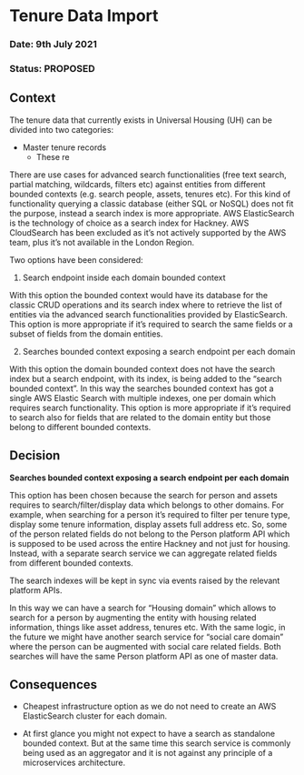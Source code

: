 # Tenure Data Import

### **Date:** 9th July 2021

### **Status:**  PROPOSED

## **Context**

The tenure data that currently exists in Universal Housing (UH) can be divided into two categories:

- Master tenure records
  - These re
  




There are use cases for advanced search functionalities (free text search, partial matching, wildcards, filters etc) against entities from different bounded contexts (e.g. search people, assets, tenures etc). For this kind of functionality querying a classic database (either SQL or NoSQL) does not fit the purpose, instead a search index is more appropriate. AWS ElasticSearch is the technology of choice as a search index for Hackney. AWS CloudSearch has been excluded as it’s not actively supported by the AWS team, plus it’s not available in the London Region.

Two options have been considered:

1. Search endpoint inside each domain bounded context

With this option the bounded context would have its database for the classic CRUD operations and its search index where to retrieve the list of entities via the advanced search functionalities provided by ElasticSearch. This option is more appropriate if it’s required to search the same fields or a subset of fields from the domain entities.

2. Searches bounded context exposing a search endpoint per each domain

With this option the domain bounded context does not have the search index but a search endpoint, with its index, is being added to the “search bounded context”. In this way the searches bounded context has got a single AWS Elastic Search with multiple indexes, one per domain which requires search functionality.  This option is more appropriate if it’s required to search also for fields that are related to the domain entity but those belong to different bounded contexts. 

## **Decision**

**Searches bounded context exposing a search endpoint per each domain**

This option has been chosen because the search for person and assets requires to search/filter/display data which belongs to other domains. For example, when searching for a person it’s required to filter per tenure type, display some tenure information, display assets full address etc. So, some of the person related fields do not belong to the Person platform API which is supposed to be used across the entire Hackney and not just for housing. Instead, with a separate search service we can aggregate related fields from different bounded contexts.

The search indexes will be kept in sync via events raised by the relevant platform APIs.

In this way we can have a search for “Housing domain” which allows to search for a person by augmenting the entity with housing related information, things like asset address, tenures etc. With the same logic, in the future we might have another search service for “social care domain” where the person can be augmented with social care related fields. Both searches will have the same Person platform API as one of master data. 

## **Consequences**

- Cheapest infrastructure option as we do not need to create an AWS ElasticSearch cluster for each domain. 

- At first glance you might not expect to have a search as standalone bounded context. But at the same time this search service is commonly being used as an aggregator and it is not against any principle of a microservices architecture.
